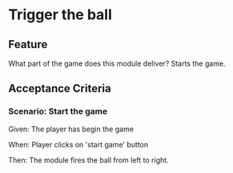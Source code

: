 # Trigger the ball

## Feature

What part of the game does this module deliver? Starts the game.

## Acceptance Criteria

### Scenario: Start the game

  Given: The player has begin the game
  
  When: Player clicks on 'start game' button

  Then: The module fires the ball from left to right.
  

